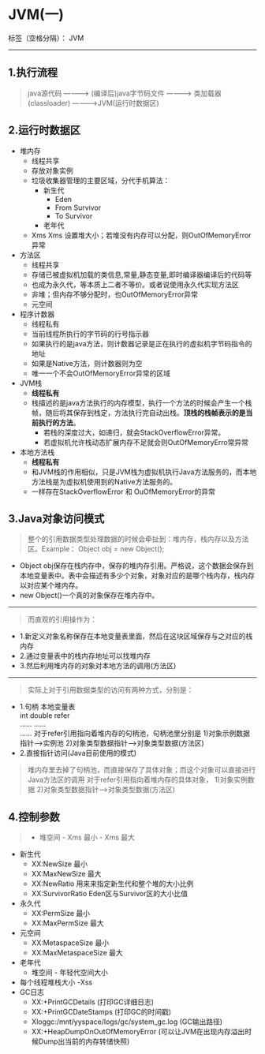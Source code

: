 # JVM(一)

标签（空格分隔）： JVM

---

## 1.执行流程
> java源代码 ————> (编译后)java字节码文件 ————> 类加载器(classloader) ————>JVM(运行时数据区)


## 2.运行时数据区
> 
+ 堆内存
    - 线程共享
    - 存放对象实例
    - 垃圾收集器管理的主要区域，分代手机算法：
        - 新生代
            - Eden
            - From Survivor
            - To Survivor
        - 老年代
    - Xms Xms 设置堆大小；若堆没有内存可以分配，则OutOfMemoryError异常
+ 方法区
    - 线程共享
    - 存储已被虚拟机加载的类信息,常量,静态变量,即时编译器编译后的代码等
    - 也成为永久代，等本质上二者不等价。或者说使用永久代实现方法区
    - 非堆；但内存不够分配时，也OutOfMemoryError异常
    - 元空间 
+ 程序计数器
    - 线程私有
    - 当前线程所执行的字节码的行号指示器
    - 如果执行的是java方法，则计数器记录是正在执行的虚拟机字节码指令的地址
    - 如果是Native方法，则计数器则为空
    - 唯一一个不会OutOfMemoryError异常的区域
+ JVM栈
    - **线程私有**
    - 栈描述的是java方法执行的内存模型，执行一个方法的时候会产生一个栈帧，随后将其保存到栈定，方法执行完自动出栈。**顶栈的栈帧表示的是当前执行的方法**。
        - 若栈的深度过大，如递归，就会StackOverflowError异常。
        - 若虚拟机允许栈动态扩展内存不足就会则OutOfMemoryErro常异常
+ 本地方法栈
    - **线程私有**
    - 和JVM栈的作用相似，只是JVM栈为虚拟机执行Java方法服务的，而本地方法栈是为虚拟机使用到的Native方法服务的。
    - 一样存在StackOverflowError 和 OuOfMemoryError的异常
    
## 3.Java对象访问模式
> 整个的引用数据类型处理数据的时候会牵扯到：堆内存，栈内存以及方法区。Example： 
Object obj = new Object();
+ Object obj保存在栈内存中，保存的堆内存引用。严格说，这个数据会保存到本地变量表中。表中会描述有多少个对象，对象对应的是哪个栈内存，栈内存以对应某个堆内存。
+ new Object()一个真的对象保存在堆内存中。

---

> 而直观的引用操作为：
+ 1.新定义对象名称保存在本地变量表里面，然后在这块区域保存与之对应的栈内存
+ 2.通过变量表中的栈内存地址可以找堆内存
+ 3.然后利用堆内存的对象对本地方法的调用(方法区)

--- 
> 实际上对于引用数据类型的访问有两种方式，分别是：
+ 1.句柄
    本地变量表              
       int
      double
      refer  
       ……
       ……                               
       ……
    对于refer引用指向着堆内存的句柄池，句柄池里分别是
    1)对象示例数据指针——>实例池
    2)对象类型数据指针——>对象类型数据(方法区) 
+ 2.直接指针访问(Java目前使用的模式)
> 堆内存里去掉了句柄池，而直接保存了具体对象；而这个对象可以直接进行Java方法区的调用
对于refer引用指向着堆内存的具体对象，
    1)对象实例数据
    2)对象类型数据指针——>对象类型数据(方法区)
    
    
## 4.控制参数
> + 堆空间
    - Xms 最小
    - Xms 最大
+ 新生代
    - XX:NewSize 最小
    - XX:MaxNewSize 最大
    - XX:NewRatio 用来来指定新生代和整个堆的大小比例
    - XX:SurvivorRatio Eden区与Survivor区的大小比值
+ 永久代
    - XX:PermSize 最小
    - XX:MaxPermSize 最大
+ 元空间
    - XX:MetaspaceSize 最小
    - XX:MaxMetaspaceSize 最大
+ 老年代
    - 堆空间 - 年轻代空间大小
+ 每个线程堆栈大小
    -Xss
+ GC日志
    - XX:+PrintGCDetails  (打印GC详细日志)
    - XX:+PrintGCDateStamps  (打印GC的时间戳)
    - Xloggc:/mnt/yyspace/logs/gc/system_gc.log (GC输出路径)
    - XX:+HeapDumpOnOutOfMemoryError  (可以让JVM在出现内存溢出时候Dump出当前的内存转储快照)
